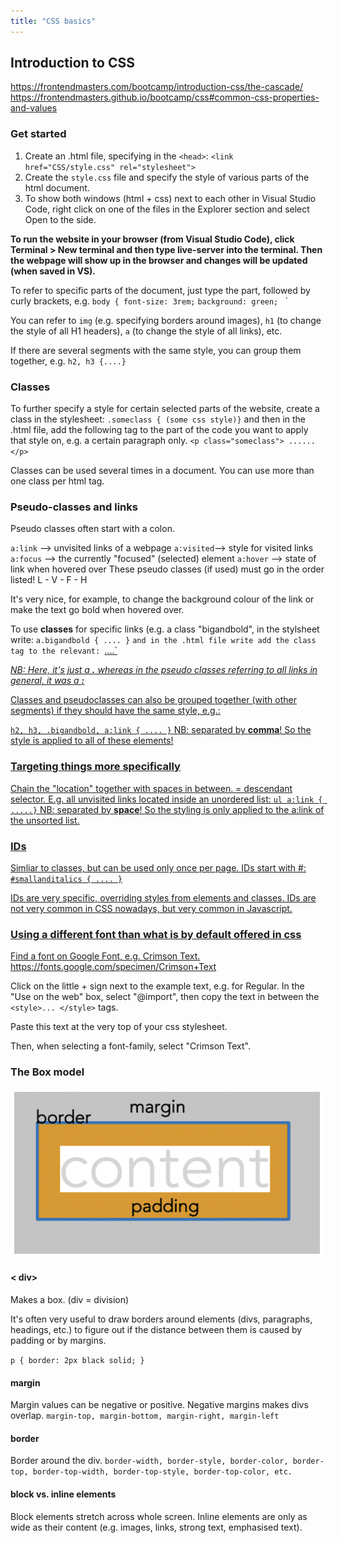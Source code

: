 ```yaml
---
title: "CSS basics"
---
```


## Introduction to CSS
https://frontendmasters.com/bootcamp/introduction-css/the-cascade/
https://frontendmasters.github.io/bootcamp/css#common-css-properties-and-values

### Get started
1. Create an .html file, specifying in the `<head>`: `<link href="CSS/style.css" rel="stylesheet">`
2. Create the `style.css` file and specify the style of various parts of the html document. 
3. To show both windows (html + css) next to each other in Visual Studio Code, right click on one of the files in the Explorer section and select Open to the side.

__To run the website in your browser (from Visual Studio Code), click Terminal > New terminal and then type live-server into the terminal. Then the webpage will show up in the browser and changes will be updated (when saved in VS).__

To refer to specific parts of the document, just type the part, followed by curly brackets, e.g. 
	`body { font-size: 3rem;`
				`background: green; `
				`

You can refer to `img` (e.g. specifying borders around images), `h1` (to change the style of all H1 headers), `a` (to change the style of all links), etc. 

If there are several segments with the same style, you can group them together, e.g. 
`h2, h3 {....}`


### Classes

To further specify a style for certain selected parts of the website, create a class in the stylesheet:
`.someclass { (some css style)}`
and then in the .html file, add the following tag to the part of the code you want to apply that style on, e.g. a certain paragraph only. 
`<p class="someclass"> ...... </p>`

Classes can be used several times in a document. You can use more than one class per html tag. 


### Pseudo-classes and links
Pseudo classes often start with a colon.

`a:link` --> unvisited links of a webpage
`a:visited`--> style for visited links
`a:focus` --> the currently "focused" (selected) element
`a:hover` --> state of link when hovered over
These pseudo classes (if used) must go in the order listed!  L - V - F - H

It's very nice, for example, to change the background colour of the link or make the text go bold when hovered over. 

To use **classes** for specific links (e.g. a class "bigandbold", in the stylsheet write:
`a.bigandbold { .... }` `
and in the .html file write add the class tag to the relevant `<a href.... >`:
`<a href="....." class="bigandbold">....`

_NB: Here, it's just a **.** whereas in the pseudo classes referring to all links in general, it was a **:**_

Classes and pseudoclasses can also be grouped together (with other segments) if they should have the same style, e.g.:

`h2, h3, .bigandbold, a:link { .... }` 
NB: separated by **comma**!
So the style is applied to all of these elements!

### Targeting things more specifically
Chain the "location" together with spaces in between. = descendant selector.
E.g. all unvisited links located inside an unordered list:
`ul a:link { .....}`
NB: separated by **space**!
So the styling is only applied to the a:link of the unsorted list.

### IDs
Simliar to classes, but can be used only once per page.
IDs start with #:
`#smallanditalics { .... }` 

IDs are very specific, overriding styles from elements and classes. 
IDs are not very common in CSS nowadays, but very common in Javascript.


### Using a different font than what is by default offered in css

Find a font on Google Font, e.g. Crimson Text.
https://fonts.google.com/specimen/Crimson+Text

Click on the little + sign next to the example text, e.g. for Regular.
In the "Use on the web" box, select "@import", then copy the text in between the `<style>... </style>` tags.

Paste this text at the very top of your css stylesheet.

Then, when selecting a font-family, select "Crimson Text". 


### The Box model
![](Screenshot%202022-07-30%20at%2016.07.54.png)

#### < div>
Makes a box. (div = division)

It's often very useful to draw borders around elements (divs, paragraphs, headings, etc.) to figure out if the distance between them is caused by padding or by margins.

`p { border: 2px black solid; }`

#### margin
Margin values can be negative or positive. Negative margins makes divs overlap.
`margin-top, margin-bottom, margin-right, margin-left`

#### border
Border around the div.
`border-width, border-style, border-color, border-top, border-top-width, border-top-style, border-top-color, etc.`


#### block vs. inline elements
Block elements stretch across whole screen. 
Inline elements are only as wide as their content (e.g. images, links, strong text, emphasised text).









